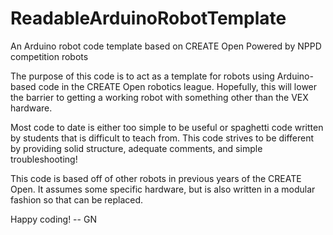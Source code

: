 # ReadableArduinoRobotTemplate
An Arduino robot code template based on CREATE Open Powered by NPPD competition robots

The purpose of this code is to act as a template for robots using Arduino-based code in 
the CREATE Open robotics league.  Hopefully, this will lower the barrier to getting a 
working robot with something other than the VEX hardware.

Most code to date is either too simple to be useful or spaghetti code written by students 
that is difficult to teach from.  This code strives to be different by providing solid 
structure, adequate comments, and simple troubleshooting!

This code is based off of other robots in previous years of the CREATE Open.  It assumes 
some specific hardware, but is also written in a modular fashion so that can be replaced.

Happy coding!
-- GN
